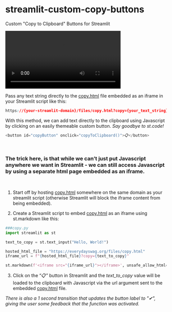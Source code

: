 # streamlit-custom-copy-buttons
Custom "Copy to Clipboard" Buttons for Streamlit

<video src="https://github.com/everydaydigital/streamlit-custom-copy-buttons/assets/12283888/9a231e14-c7b1-4f84-972f-295d64c65ad8" width="360px"></video>

Pass any text string directly to the [copy.html](copy.html) file embedded as an iframe in your Streamlit script like this:
```css
https://{your-streamlit-domain}/files/copy.html?copy={your_text_string}
```

With this method, we can add text directly to the clipboard using Javascript by clicking on an easily themeable custom button. 
*Say goodbye to st.code!*
```javascript
<button id="copyButton" onclick="copyToClipboard()">📋</button>
```


&nbsp;
### The trick here, is that while we can’t just put Javascript anywhere we want in Streamlit - we can still access Javascript by using a separate html page embedded as an iframe.
&nbsp;


1. Start off by hosting [copy.html](copy.html) somewhere on the same domain as your streamlit script (otherwise Streamlit will block the iframe content from being embedded).

2. Create a Streamlit script to embed [copy.html](copy.html) as an iframe using st.markdown like this:
  ```python
  ###copy.py
  import streamlit as st
  
  text_to_copy = st.text_input("Hello, World!")
  
  hosted_html_file = "https://everydayswag.org/files/copy.html"
  iframe_url = f"{hosted_html_file}?copy={text_to_copy}"
  
  st.markdown(f'<iframe src="{iframe_url}"></iframe>', unsafe_allow_html=True)
  ```

3. Click on the “📋” button in Streamlit and the *text_to_copy* value will be loaded to the clipboard with Javascript via the url argument sent to the embedded [copy.html](copy.html) file.

*There is also a 1 second transition that updates the button label to "✔", giving the user some feedback that the function was activated.*
